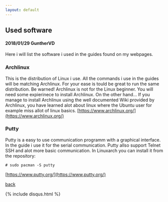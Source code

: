```yaml
---
layout: default
---
```


## Used software
#### 2018/01/29 GuntherVD
Here i will list the software i used in the guides found on my webpages.

### Archlinux
This is the distribution of Linux i use. All the commands i use in the guides will be matching Archlinux.
For your ease is tould be great to run the same distribution. Be warned! Archlinux is not for the Linux beginner.
You will need some expierinece to install Archlinux. On the other hand...
If you manage to install Archlinux using the well documented Wiki provided by Archlinux, you have learned alot about linux where the Ubuntu user for example miss allot of linux basics.
[https://www.archlinux.org/](https://www.archlinux.org/)

### Putty
Putty is a easy to use communication programm with a graphical interface.
In the guide i use it for the serial communication.
Putty allso support Telnet SSH and alot more basic communication.
In Linuxarch you can install it from the repository:
```
# sudo pacman -S putty
```
[https://www.putty.org/](https://www.putty.org/)



[back](./)

{% include disqus.html %}
